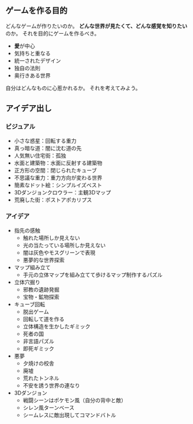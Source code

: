 ## ゲームを作る目的

どんなゲームが作りたいのか。
**どんな世界が見たくて、どんな感覚を知りたい**のか。
それを目的にゲームを作るべき。

- **愛**が中心
- 気持ちと重なる
- 統一されたデザイン
- 独自の法則
- 奥行きある世界

自分はどんなものに心惹かれるか。
それを考えてみよう。

## アイデア出し

### ビジュアル
- 小さな惑星：回転する重力
- 真っ暗な道：闇に沈む道の先
- 人気無い住宅街：孤独
- 水面と建築物：水面に反射する建築物
- 正方形の空間：閉じられたキューブ
- 不思議な重力：重力方向が変わる世界
- 簡素なドット絵：シンプルイズベスト
- 3Dダンジョンクロウラー：主観3Dマップ
- 荒廃した街：ポストアポカリプス

### アイデア
- 指先の感触
	- 触れた場所しか見えない
	- 光の当たっている場所しか見えない
	- 闇は灰色やモスグリーンで表現
	- 悪夢的な世界探索
- マップ組み立て
	- 手元の立体マップを組み立てて歩けるマップ制作するパズル
- 立体穴掘り
	- 邪教の遺跡発掘
	- 宝物・鉱物探索
- キューブ回転
	- 脱出ゲーム
	- 回転して道を作る
	- 立体構造を生かしたギミック
	- 死者の国
	- 非言語パズル
	- 即死ギミック
- 悪夢
	- 夕焼けの校舎
	- 廃墟
	- 荒れたトンネル
	- 不安を誘う世界の連なり
- 3Dダンジョン
	- 戦闘シーンはポケモン風（自分の背中と敵）
	- シレン風ターンベース
	- シームレスに敵出現してコマンドバトル


